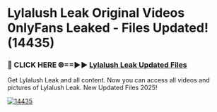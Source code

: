 # Lylalush Leak Original Videos 0nlyFans Leaked - Files Updated! (14435)

<h3>🔴 CLICK HERE 🌐==►► <a href="https://tinyurl.com/3hn5wdd3" rel="nofollow">Lylalush Leak Updated Files</a></h3>

Get Lylalush Leak and all content. Now you can access all videos and pictures of Lylalush Leak. New Updated Files 2025!

[![14435](https://i.imgur.com/4HnBqBT.gif)](https://tinyurl.com/3hn5wdd3)
